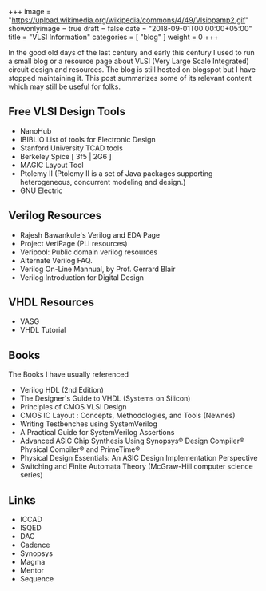 +++
image = "https://upload.wikimedia.org/wikipedia/commons/4/49/Vlsiopamp2.gif"
showonlyimage = true
draft = false 
date = "2018-09-01T00:00:00+05:00"
title = "VLSI Information"
categories = [ "blog" ]
weight = 0
+++

In the good old days of the last century and early this century I used to run a small blog
or a resource page about VLSI (Very Large Scale Integrated) circuit design and resources.
The blog is still hosted on blogspot but I have stopped maintaining it. This post summarizes
some of its relevant content which may still be useful for folks.

<!--more-->


## Free VLSI Design Tools
* NanoHub
* IBIBLIO List of tools for Electronic Design
* Stanford University TCAD tools
* Berkeley Spice [ 3f5 | 2G6 ]
* MAGIC Layout Tool
* Ptolemy II (Ptolemy II is a set of Java packages supporting heterogeneous, concurrent modeling and design.)
* GNU Electric

## Verilog Resources
* Rajesh Bawankule's Verilog and EDA Page
* Project VeriPage (PLI resources)
* Veripool: Public domain verilog resources
* Alternate Verilog FAQ.
* Verilog On-Line Mannual, by Prof. Gerrard Blair
* Verilog Introduction for Digital Design

## VHDL Resources
* VASG
* VHDL Tutorial


## Books
The Books I have usually referenced
* Verilog HDL (2nd Edition)
* The Designer's Guide to VHDL (Systems on Silicon)
* Principles of CMOS VLSI Design
* CMOS IC Layout : Concepts, Methodologies, and Tools (Newnes)
* Writing Testbenches using SystemVerilog
* A Practical Guide for SystemVerilog Assertions
* Advanced ASIC Chip Synthesis Using Synopsys® Design Compiler® Physical Compiler® and PrimeTime®
* Physical Design Essentials: An ASIC Design Implementation Perspective
* Switching and Finite Automata Theory (McGraw-Hill computer science series)

## Links
* ICCAD
* ISQED
* DAC
* Cadence
* Synopsys
* Magma
* Mentor
* Sequence


 






